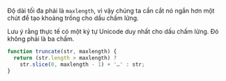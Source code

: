 Độ dài tối đa phải là `maxlength`, vì vậy chúng ta cần cắt nó ngắn hơn một chút để tạo khoảng trống cho dấu chấm lửng.

Lưu ý rằng thực tế có một ký tự Unicode duy nhất cho dấu chấm lửng. Đó không phải là ba chấm.

```js run demo
function truncate(str, maxlength) {
  return (str.length > maxlength) ?
    str.slice(0, maxlength - 1) + '…' : str;
}
```
